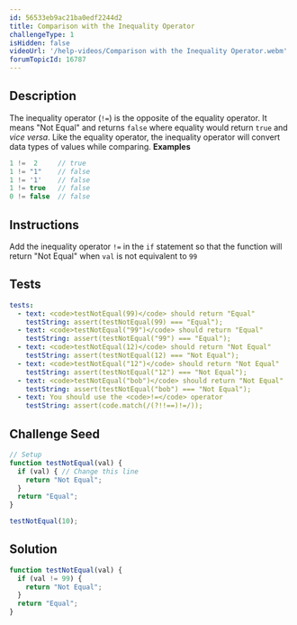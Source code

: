```yaml
---
id: 56533eb9ac21ba0edf2244d2
title: Comparison with the Inequality Operator
challengeType: 1
isHidden: false
videoUrl: '/help-videos/Comparison with the Inequality Operator.webm'
forumTopicId: 16787
---
```


## Description
<section id='description'>
The inequality operator (<code>!=</code>) is the opposite of the equality operator. It means "Not Equal" and returns <code>false</code> where equality would return <code>true</code> and <em>vice versa</em>. Like the equality operator, the inequality operator will convert data types of values while comparing.
<strong>Examples</strong>

```js
1 !=  2     // true
1 != "1"    // false
1 != '1'    // false
1 != true   // false
0 != false  // false
```

</section>

## Instructions
<section id='instructions'>
Add the inequality operator <code>!=</code> in the <code>if</code> statement so that the function will return "Not Equal" when <code>val</code> is not equivalent to <code>99</code>
</section>

## Tests
<section id='tests'>

```yml
tests:
  - text: <code>testNotEqual(99)</code> should return "Equal"
    testString: assert(testNotEqual(99) === "Equal");
  - text: <code>testNotEqual("99")</code> should return "Equal"
    testString: assert(testNotEqual("99") === "Equal");
  - text: <code>testNotEqual(12)</code> should return "Not Equal"
    testString: assert(testNotEqual(12) === "Not Equal");
  - text: <code>testNotEqual("12")</code> should return "Not Equal"
    testString: assert(testNotEqual("12") === "Not Equal");
  - text: <code>testNotEqual("bob")</code> should return "Not Equal"
    testString: assert(testNotEqual("bob") === "Not Equal");
  - text: You should use the <code>!=</code> operator
    testString: assert(code.match(/(?!!==)!=/));

```

</section>

## Challenge Seed
<section id='challengeSeed'>

<div id='js-seed'>

```js
// Setup
function testNotEqual(val) {
  if (val) { // Change this line
    return "Not Equal";
  }
  return "Equal";
}

testNotEqual(10);
```

</div>



</section>

## Solution
<section id='solution'>


```js
function testNotEqual(val) {
  if (val != 99) {
    return "Not Equal";
  }
  return "Equal";
}
```

</section>
